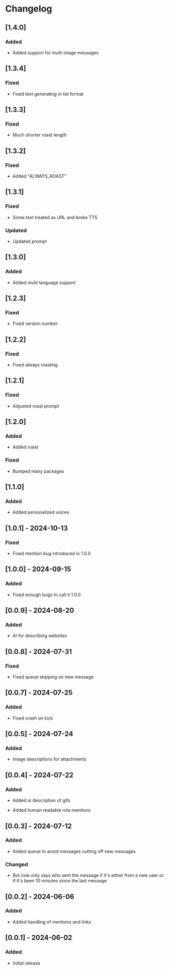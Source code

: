 # Changelog

## [1.4.0]

### Added

- Added support for multi image messages

## [1.3.4]

### Fixed

- Fixed text generating in list format

## [1.3.3]

### Fixed

- Much shorter roast length

## [1.3.2]

### Fixed

- Added "ALWAYS_ROAST"

## [1.3.1]

### Fixed

- Some text treated as URL and broke TTS

### Updated

- Updated prompt

## [1.3.0]

### Added

- Added multi language support

## [1.2.3]

### Fixed

- Fixed version number

## [1.2.2]

### Fixed

- Fixed always roasting

## [1.2.1]

### Fixed

- Adjusted roast prompt

## [1.2.0]

### Added

- Added roast

### Fixed

- Bumped many packages

## [1.1.0]

### Added

- Added personalized voices

## [1.0.1] - 2024-10-13

### Fixed

- Fixed mention bug introduced in 1.0.0

## [1.0.0] - 2024-09-15

### Added

- Fixed enough bugs to call it 1.0.0

## [0.0.9] - 2024-08-20

### Added

- AI for describing websites

## [0.0.8] - 2024-07-31

### Fixed

- Fixed queue skipping on new message

## [0.0.7] - 2024-07-25

### Added

- Fixed crash on kick

## [0.0.5] - 2024-07-24

### Added

- Image descriptions for attachments

## [0.0.4] - 2024-07-22

### Added

- Added ai description of gifs

- Added human readable role mentions

## [0.0.3] - 2024-07-12

### Added

- Added queue to avoid messages cutting off new messages

### Changed

- Bot now only says who sent the message if it's either from a new user or if it's been 10 minutes since the last message

## [0.0.2] - 2024-06-06

### Added

- Added handling of mentions and links

## [0.0.1] - 2024-06-02

### Added

- Initial release
